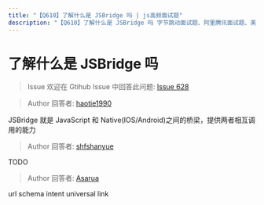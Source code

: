 ```yaml
---
title: "【Q610】了解什么是 JSBridge 吗 | js高频面试题"
description: "【Q610】了解什么是 JSBridge 吗 字节跳动面试题、阿里腾讯面试题、美团小米面试题。"
---
```


# 了解什么是 JSBridge 吗

> Issue
> 欢迎在 Gtihub Issue 中回答此问题: [Issue 628](https://github.com/shfshanyue/Daily-Question/issues/628)

> Author
> 回答者: [haotie1990](https://github.com/haotie1990)

JSBridge 就是 JavaScript 和 Native(IOS/Android)之间的桥梁，提供两者相互调用的能力

> Author
> 回答者: [shfshanyue](https://github.com/shfshanyue)

TODO

> Author
> 回答者: [Asarua](https://github.com/Asarua)

url schema
intent
universal link
